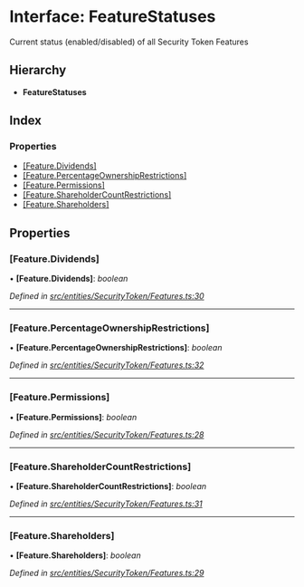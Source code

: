 # Interface: FeatureStatuses

Current status (enabled/disabled) of all Security Token Features

## Hierarchy

* **FeatureStatuses**

## Index

### Properties

* [[Feature.Dividends]](_entities_securitytoken_features_.featurestatuses.md#[feature.dividends])
* [[Feature.PercentageOwnershipRestrictions]](_entities_securitytoken_features_.featurestatuses.md#[feature.percentageownershiprestrictions])
* [[Feature.Permissions]](_entities_securitytoken_features_.featurestatuses.md#[feature.permissions])
* [[Feature.ShareholderCountRestrictions]](_entities_securitytoken_features_.featurestatuses.md#[feature.shareholdercountrestrictions])
* [[Feature.Shareholders]](_entities_securitytoken_features_.featurestatuses.md#[feature.shareholders])

## Properties

###  [Feature.Dividends]

• **[Feature.Dividends]**: *boolean*

*Defined in [src/entities/SecurityToken/Features.ts:30](https://github.com/PolymathNetwork/polymath-sdk/blob/ade5412/src/entities/SecurityToken/Features.ts#L30)*

___

###  [Feature.PercentageOwnershipRestrictions]

• **[Feature.PercentageOwnershipRestrictions]**: *boolean*

*Defined in [src/entities/SecurityToken/Features.ts:32](https://github.com/PolymathNetwork/polymath-sdk/blob/ade5412/src/entities/SecurityToken/Features.ts#L32)*

___

###  [Feature.Permissions]

• **[Feature.Permissions]**: *boolean*

*Defined in [src/entities/SecurityToken/Features.ts:28](https://github.com/PolymathNetwork/polymath-sdk/blob/ade5412/src/entities/SecurityToken/Features.ts#L28)*

___

###  [Feature.ShareholderCountRestrictions]

• **[Feature.ShareholderCountRestrictions]**: *boolean*

*Defined in [src/entities/SecurityToken/Features.ts:31](https://github.com/PolymathNetwork/polymath-sdk/blob/ade5412/src/entities/SecurityToken/Features.ts#L31)*

___

###  [Feature.Shareholders]

• **[Feature.Shareholders]**: *boolean*

*Defined in [src/entities/SecurityToken/Features.ts:29](https://github.com/PolymathNetwork/polymath-sdk/blob/ade5412/src/entities/SecurityToken/Features.ts#L29)*
